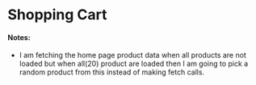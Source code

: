# Shopping Cart

#### Notes:
- I am fetching the home page product data when all products are not loaded but when all(20) product are loaded then I am going to pick a random product from this instead of making fetch calls.